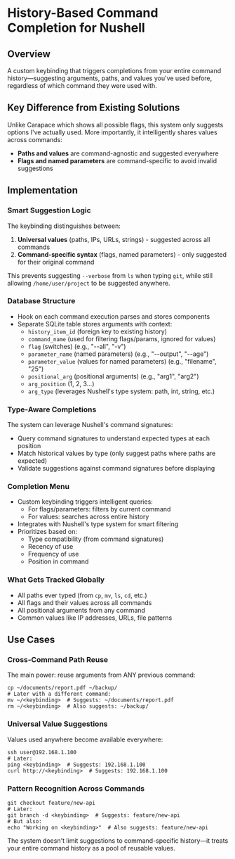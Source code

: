# History-Based Command Completion for Nushell

## Overview
A custom keybinding that triggers completions from your entire command history—suggesting arguments, paths, and values you've used before, regardless of which command they were used with.

## Key Difference from Existing Solutions
Unlike Carapace which shows all possible flags, this system only suggests options I've actually used. More importantly, it intelligently shares values across commands:
- **Paths and values** are command-agnostic and suggested everywhere
- **Flags and named parameters** are command-specific to avoid invalid suggestions

## Implementation

### Smart Suggestion Logic
The keybinding distinguishes between:
1. **Universal values** (paths, IPs, URLs, strings) - suggested across all commands
2. **Command-specific syntax** (flags, named parameters) - only suggested for their original command

This prevents suggesting `--verbose` from `ls` when typing `git`, while still allowing `/home/user/project` to be suggested anywhere.

### Database Structure
- Hook on each command execution parses and stores components
- Separate SQLite table stores arguments with context:
  - `history_item_id` (foreign key to existing history)
  - `command_name` (used for filtering flags/params, ignored for values)
  - `flag` (switches) (e.g., "--all", "-v")
  - `parameter_name` (named parameters) (e.g., "--output", "--age")
  - `parameter_value` (values for named parameters) (e.g., "filename", "25")
  - `positional_arg` (positional arguments) (e.g., "arg1", "arg2")
  - `arg_position` (1, 2, 3...)
  - `arg_type` (leverages Nushell's type system: path, int, string, etc.)

### Type-Aware Completions
The system can leverage Nushell's command signatures:
- Query command signatures to understand expected types at each position
- Match historical values by type (only suggest paths where paths are expected)
- Validate suggestions against command signatures before displaying

### Completion Menu
- Custom keybinding triggers intelligent queries:
  - For flags/parameters: filters by current command
  - For values: searches across entire history
- Integrates with Nushell's type system for smart filtering
- Prioritizes based on:
  - Type compatibility (from command signatures)
  - Recency of use
  - Frequency of use
  - Position in command

### What Gets Tracked Globally
- All paths ever typed (from `cp`, `mv`, `ls`, `cd`, etc.)
- All flags and their values across all commands
- All positional arguments from any command
- Common values like IP addresses, URLs, file patterns

## Use Cases

### Cross-Command Path Reuse
The main power: reuse arguments from ANY previous command:
```
cp ~/documents/report.pdf ~/backup/
# Later with a different command:
mv ~/<keybinding>  # Suggests: ~/documents/report.pdf
rm ~/<keybinding>  # Also suggests: ~/backup/
```

### Universal Value Suggestions
Values used anywhere become available everywhere:
```
ssh user@192.168.1.100
# Later:
ping <keybinding>  # Suggests: 192.168.1.100
curl http://<keybinding>  # Suggests: 192.168.1.100
```

### Pattern Recognition Across Commands
```
git checkout feature/new-api
# Later:
git branch -d <keybinding>  # Suggests: feature/new-api
# But also:
echo "Working on <keybinding>"  # Also suggests: feature/new-api
```

The system doesn't limit suggestions to command-specific history—it treats your entire command history as a pool of reusable values.
